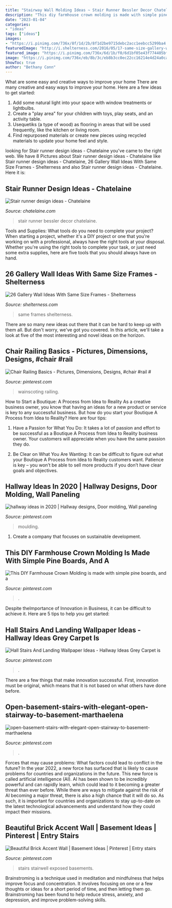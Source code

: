```yaml
---
title: "Stairway Wall Molding Ideas ~ Stair Runner Bessler Decor Chatelaine"
description: "This diy farmhouse crown molding is made with simple pine boards, and a"
date: "2023-01-04"
categories:
- "ideas"
tags: ["ideas"]
images:
- "https://i.pinimg.com/736x/8f/1d/2b/8f1d2be9715debc2acc1eebcc5299ba4.jpg"
featuredImage: "http://i.shelterness.com/2016/05/17-same-size-gallery-wall.jpg"
featured_image: "https://i.pinimg.com/736x/6d/1b/f0/6d1bf05e43f774405bfe13b9315589db.jpg"
image: "https://i.pinimg.com/736x/eb/8b/3c/eb8b3cc0ec22cc16214e4d24a0cae9a0.jpg"
ShowToc: true
author: "Bethany Conn"
---
```



What are some easy and creative ways to improve your home
There are many creative and easy ways to improve your home. Here are a few ideas to get started: 
1. Add some natural light into your space with window treatments or lightbulbs. 
2. Create a "play area" for your children with toys, play seats, and an activity table. 
3. Usequetiks (a type of wood) as flooring in areas that will be used frequently, like the kitchen or living room. 
4. Find repurposed materials or create new pieces using recycled materials to update your home feel and style.

	

		
looking for Stair runner design ideas - Chatelaine you've came to the right web. We have 8 Pictures about Stair runner design ideas - Chatelaine like Stair runner design ideas - Chatelaine, 26 Gallery Wall Ideas With Same Size Frames - Shelterness and also Stair runner design ideas - Chatelaine. Here it is:
		
    
## Stair Runner Design Ideas - Chatelaine

<img loading=lazy src="https://www.chatelaine.com/wp-content/uploads/2013/08/Bessler-stair-runner-blue.jpg" onerror="this.onerror=null;this.src='https://tse4.mm.bing.net/th?id=OIP.S23wax-8nyfKZqi8kI78cQHaLF&amp;pid=15.1';" alt="Stair runner design ideas - Chatelaine">

_Source: chatelaine.com_

>stair runner bessler decor chatelaine. 

	

Tools and Supplies: What tools do you need to complete your project?
When starting a project, whether it's a DIY project or one that you're working on with a professional, always have the right tools at your disposal. Whether you're using the right tools to complete your task, or just need some extra supplies, here are five tools that you should always have on hand.

    
## 26 Gallery Wall Ideas With Same Size Frames - Shelterness

<img loading=lazy src="http://i.shelterness.com/2016/05/17-same-size-gallery-wall.jpg" onerror="this.onerror=null;this.src='https://tse3.mm.bing.net/th?id=OIP.FoY3RAHIQcDmPjBst3bQwQHaLH&amp;pid=15.1';" alt="26 Gallery Wall Ideas With Same Size Frames - Shelterness">

_Source: shelterness.com_

>same frames shelterness. 

	

There are so many new ideas out there that it can be hard to keep up with them all. But don't worry, we've got you covered. In this article, we'll take a look at five of the most interesting and novel ideas on the horizon.

    
## Chair Railing Basics - Pictures, Dimensions, Designs, #chair #rail #

<img loading=lazy src="https://i.pinimg.com/736x/24/62/83/2462830bcaf2c89f2cca2202c8a19969.jpg" onerror="this.onerror=null;this.src='https://tse1.mm.bing.net/th?id=OIP.A1qkWeqmmW-2lGOE4B3LRQHaKb&amp;pid=15.1';" alt="Chair Railing Basics - Pictures, Dimensions, Designs, #chair #rail #">

_Source: pinterest.com_

>wainscoting railing. 

	

How to Start a Boutique: A Process from Idea to Reality
As a creative business owner, you know that having an ideas for a new product or service is key to any successful business. But how do you start your Boutique A Process from Idea to Reality? Here are four tips:
1. Have a Passion for What You Do: It takes a lot of passion and effort to be successful as a Boutique A Process from Idea to Reality business owner. Your customers will appreciate when you have the same passion they do.

2. Be Clear on What You Are Wanting: It can be difficult to figure out what your Boutique A Process from Idea to Reality customers want. Patience is key – you won’t be able to sell more products if you don’t have clear goals and objectives.


    
## Hallway Ideas In 2020 | Hallway Designs, Door Molding, Wall Paneling

<img loading=lazy src="https://i.pinimg.com/736x/81/e2/b1/81e2b15afed7d51c748f5cfd992e46e6.jpg" onerror="this.onerror=null;this.src='https://tse4.mm.bing.net/th?id=OIP.6TBO--Jbvzl9g3P9i3pUuwHaJ3&amp;pid=15.1';" alt="hallway ideas in 2020 | Hallway designs, Door molding, Wall paneling">

_Source: pinterest.com_

>moulding. 

	

1. Create a company that focuses on sustainable development.

    
## This DIY Farmhouse Crown Molding Is Made With Simple Pine Boards, And A

<img loading=lazy src="https://i.pinimg.com/736x/6d/1b/f0/6d1bf05e43f774405bfe13b9315589db.jpg" onerror="this.onerror=null;this.src='https://tse1.mm.bing.net/th?id=OIP.fu60yi_PS5HchZiidPkCVAHaJ3&amp;pid=15.1';" alt="This DIY Farmhouse Crown Molding is made with simple pine boards, and a">

_Source: pinterest.com_

>. 

	

Despite theImportance of Innovation in Business, it can be difficult to achieve it. Here are 5 tips to help you get started: 

    
## Hall Stairs And Landing Wallpaper Ideas - Hallway Ideas Grey Carpet Is

<img loading=lazy src="https://i.pinimg.com/736x/eb/8b/3c/eb8b3cc0ec22cc16214e4d24a0cae9a0.jpg" onerror="this.onerror=null;this.src='https://tse4.mm.bing.net/th?id=OIP.Q92_g_Bs0fwb1qfGEXUNlAHaLH&amp;pid=15.1';" alt="Hall Stairs And Landing Wallpaper Ideas - Hallway Ideas Grey Carpet is">

_Source: pinterest.com_

>. 

	

There are a few things that make innovation successful. First, innovation must be original, which means that it is not based on what others have done before.

    
## Open-basement-stairs-with-elegant-open-stairway-to-basement-marthaelena

<img loading=lazy src="https://i.pinimg.com/736x/8f/1d/2b/8f1d2be9715debc2acc1eebcc5299ba4.jpg" onerror="this.onerror=null;this.src='https://tse4.mm.bing.net/th?id=OIP.mM1kLFG2g8fUJr8rIpqHTQHaLG&amp;pid=15.1';" alt="open-basement-stairs-with-elegant-open-stairway-to-basement-marthaelena">

_Source: pinterest.com_

>. 

	

Forces that may cause problems: What factors could lead to conflict in the future?
In the year 2022, a new force has surfaced that is likely to cause problems for countries and organizations in the future. This new force is called artificial intelligence (AI). AI has been shown to be incredibly powerful and can rapidly learn, which could lead to it becoming a greater threat than ever before. While there are ways to mitigate against the risk of AI becoming a major threat, there is also a high chance that it will do so. As such, it is important for countries and organizations to stay up-to-date on the latest technological advancements and understand how they could impact their missions.

    
## Beautiful Brick Accent Wall | Basement Ideas | Pinterest | Entry Stairs

<img loading=lazy src="https://s-media-cache-ak0.pinimg.com/736x/08/dc/8f/08dc8f7e3af1b197330917b4facab8c5.jpg" onerror="this.onerror=null;this.src='https://tse2.mm.bing.net/th?id=OIP.kDV18oJluhB87-Lg1atEfgHaJ4&amp;pid=15.1';" alt="Beautiful Brick Accent Wall | Basement Ideas | Pinterest | Entry stairs">

_Source: pinterest.com_

>stairs stairwell exposed basements. 

	

Brainstroming is a technique used in meditation and mindfulness that helps improve focus and concentration. It involves focusing on one or a few thoughts or ideas for a short period of time, and then letting them go. Brainstroming has been found to help reduce stress, anxiety, and depression, and improve problem-solving skills.

